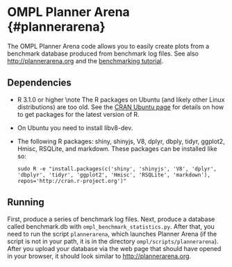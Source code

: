 # OMPL Planner Arena {#plannerarena}

The OMPL Planner Arena code allows you to easily create plots from a benchmark database produced from benchmark log files. See also <http://plannerarena.org> and the [benchmarking tutorial](benchmark.html).

## Dependencies

- R 3.1.0 or higher
  \note The R packages on Ubuntu (and likely other Linux distributions) are too old. See the [CRAN Ubuntu page](https://cran.r-project.org/bin/linux/ubuntu/README.html) for details on how to get packages for the latest version of R.
- On Ubuntu you need to install libv8-dev.
- The following R packages: shiny, shinyjs, V8, dplyr, dbply, tidyr, ggplot2, Hmisc, RSQLite, and markdown. These packages can be installed like so:

      sudo R -e "install.packages(c('shiny', 'shinyjs', 'V8', 'dplyr', 'dbplyr', 'tidyr', 'ggplot2', 'Hmisc', 'RSQLite', 'markdown'), repos='http://cran.r-project.org')"

## Running

First, produce a series of benchmark log files. Next, produce a database called benchmark.db with `ompl_benchmark_statistics.py`. After that, you need to run the script `plannerarena`, which launches Planner Arena (if the script is not in your path, it is in the directory `ompl/scripts/plannerarena`). After you upload your database via the web page that should have opened in your browser, it should look similar to <http://plannerarena.org>.
